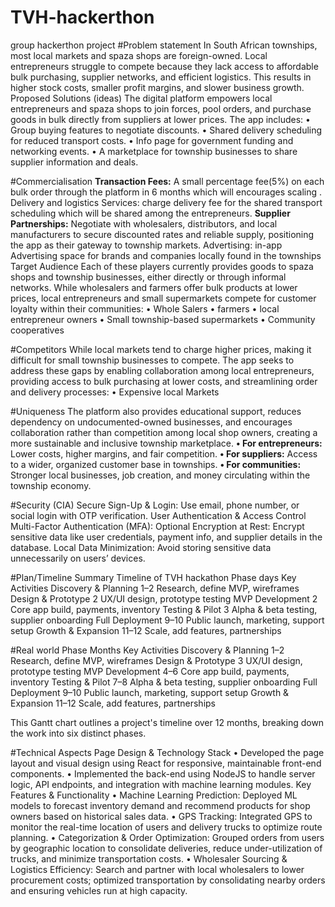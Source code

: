 # TVH-hackerthon
group hackerthon project
#Problem statement
In South African townships, most local markets and spaza shops are foreign-owned. Local entrepreneurs struggle to compete because they lack access to affordable bulk purchasing, supplier networks, and efficient logistics. This results in higher stock costs, smaller profit margins, and slower business growth.
Proposed Solutions (ideas)
The digital platform empowers local entrepreneurs and spaza shops to join forces, pool orders, and purchase goods in bulk directly from suppliers at lower prices. The app includes:
•	Group buying features to negotiate discounts.
•	Shared delivery scheduling for reduced transport costs.
•	Info page for government funding and networking events.
•	A marketplace for township businesses to share supplier information and deals.

#Commercialisation
**Transaction Fees:** A small percentage fee(5%) on each bulk order through the platform in 6 months which will encourages scaling . 
Delivery and logistics Services: charge delivery fee for the shared transport scheduling which will be shared among the entrepreneurs. 
**Supplier Partnerships:** Negotiate with wholesalers, distributors, and local manufacturers to secure discounted rates and reliable supply, positioning the app as their gateway to township markets.
Advertising: in-app Advertising space for brands and companies locally found in the townships
Target Audience
Each of these players currently provides goods to spaza shops and township businesses, either directly or through informal networks. While wholesalers and farmers offer bulk products at lower prices, local entrepreneurs and small supermarkets compete for customer loyalty within their communities:
•	Whole Salers
•	farmers
•	local entrepreneur owners 
•	Small township-based supermarkets
•	Community cooperatives

#Competitors
While local markets tend to charge higher prices, making it difficult for small township businesses to compete. The app seeks to address these gaps by enabling collaboration among local entrepreneurs, providing access to bulk purchasing at lower costs, and streamlining order and delivery processes:
•	Expensive local Markets

#Uniqueness
The platform also provides educational support, reduces dependency on undocumented-owned businesses, and encourages collaboration rather than competition among local shop owners, creating a more sustainable and inclusive township marketplace.
**•	For entrepreneurs:** Lower costs, higher margins, and fair competition.
**•	For suppliers:** Access to a wider, organized customer base in townships.
**•	For communities:** Stronger local businesses, job creation, and money circulating within the township economy.

#Security (CIA)
Secure Sign-Up & Login: Use email, phone number, or social login with OTP verification.
User Authentication & Access Control
Multi-Factor Authentication (MFA): Optional
Encryption at Rest: Encrypt sensitive data like user credentials, payment info, and supplier details in the database.
Local Data Minimization: Avoid storing sensitive data unnecessarily on users’ devices.

#Plan/Timeline
Summary Timeline of TVH hackathon
Phase	days	Key Activities
Discovery & Planning	1–2	Research, define MVP, wireframes
Design & Prototype	2	UX/UI design, prototype testing
MVP Development	2	Core app build, payments, inventory
Testing & Pilot	3	Alpha & beta testing, supplier onboarding
Full Deployment	9–10	Public launch, marketing, support setup
Growth & Expansion	11–12	Scale, add features, partnerships

#Real world
Phase	Months	Key Activities
Discovery & Planning	1–2	Research, define MVP, wireframes
Design & Prototype	3	UX/UI design, prototype testing
MVP Development	4–6	Core app build, payments, inventory
Testing & Pilot	7–8	Alpha & beta testing, supplier onboarding
Full Deployment	9–10	Public launch, marketing, support setup
Growth & Expansion	11–12	Scale, add features, partnerships


This Gantt chart outlines a project's timeline over 12 months, breaking down the work into six distinct phases.

 

#Technical Aspects
Page Design & Technology Stack
•	Developed the page layout and visual design using React  for responsive, maintainable front-end components.
•	Implemented the back-end using NodeJS to handle server logic, API endpoints, and integration with machine learning modules.
Key Features & Functionality
•	Machine Learning Prediction: Deployed ML models to forecast inventory demand and recommend products for shop owners based on historical sales data.
•	GPS Tracking: Integrated GPS to monitor the real-time location of users and delivery trucks to optimize route planning.
•	Categorization & Order Optimization: Grouped orders from users by geographic location to consolidate deliveries, reduce under-utilization of trucks, and minimize transportation costs.
•	Wholesaler Sourcing & Logistics Efficiency: Search and partner with local wholesalers to lower procurement costs; optimized transportation by consolidating nearby orders and ensuring vehicles run at high capacity.
